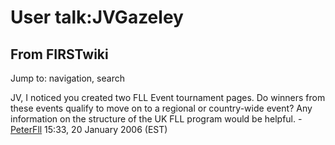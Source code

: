 # User talk:JVGazeley

## From FIRSTwiki

Jump to: navigation, search

JV, I noticed you created two FLL Event tournament pages. Do winners from these events qualify to move on to a regional or country-wide event? Any information on the structure of the UK FLL program would be helpful. - [PeterFll](User:PeterFll "User:PeterFll") 15:33, 20 January 2006 (EST)
